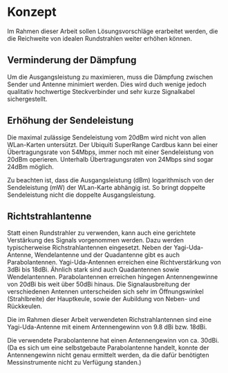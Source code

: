 

# Konzept
<!-- Konzept ist ein Modell, Hypothese die aufgestellt wird-->
<!-- Hypothese Erreichung von > 8KM Distanz-->
<!-- Ziel dieses Konzepts ist über eine Distanz grösser 8000 Meter eine WLAN-Verbindung auf zu bauen. -->

<!-- 2,4GHz besser geeignet, da bessere Ausbreitung -->

Im Rahmen dieser Arbeit sollen Lösungsvorschläge erarbeitet werden, die die Reichweite von idealen Rundstrahlen weiter erhöhen können.

## Verminderung der Dämpfung
<!-- Bessere Antenne/Stecker  + Erklärung der Verbesserung, Verbesserung Empfang und Sende-Leistung-->
Um die Ausgangsleistung zu maximieren, muss die Dämpfung zwischen Sender und Antenne minimiert werden. Dies wird duch wenige jedoch qualitativ hochwertige Steckverbinder und sehr kurze Signalkabel sichergestellt.

<!-- Auf der Basistation sind von der Antenne bis zum Sender nur 2 Meter Kabel verbaut. Das Gegenstück der Basistation kommt hingegen mit nur 1 Meter Antennenkabel aus. Verwendet wird ein Kabel mit einer Dämpfung von maximal 1.2dB/m. -->

## Erhöhung der Sendeleistung
<!-- Rechtliche Grenzen +  Erklärung der Verbesserung-->
Die maximal zulässige Sendeleistung vom 20dBm wird nicht von allen WLan-Karten untersützt. Der Ubiquiti SuperRange Cardbus kann bei einer Übertragungsrate von 54Mbps, immer noch mit einer Sendeleistung von 20dBm operieren. Unterhalb Übertragungsraten von 24Mbps sind sogar 24dBm möglich.
<!-- http://dl.ubnt.com/src_datasheet.pdf -->

Zu beachten ist, dass die Ausgangsleistung (dBm) logarithmisch von der Sendeleistung (mW) der WLan-Karte abhängig ist. So bringt doppelte Sendeleistung nicht die doppelte Ausgangsleistung.

## Richtstrahlantenne
<!-- Verbesserung Empfang und Sende-Leistung -->
Statt einen Rundstrahler zu verwenden, kann auch eine gerichtete Verstärkung des Signals vorgenommen werden. Dazu werden typischerweise Richstrahlantennen eingesetzt.
Neben der Yagi-Uda-Antenne, Wendelantenne und der Quadantenne gibt es auch Parabolantennen.
Yagi-Uda-Antennen erreichen eine Richtverstärkung von 3dBi bis 18dBi. Ähnlich stark sind auch Quadantennen sowie Wendelantennen. Parabolantennen erreichen hingegen Antennengewinne von 20dBi bis weit über 50dBi hinaus. Die Signalausbreitung der verschiedenen Antennen unterscheiden sich sehr im Öffnungswinkel (Strahlbreite) der Hauptkeule, sowie der Aubildung von Neben- und Rückkeulen.

Die im Rahmen dieser Arbeit verwendeten Richstrahlantennen sind eine Yagi-Uda-Antenne mit einem Antennengewinn von 9.8 dBi bzw. 18dBi.
<!-- Bild Ausbreitungsgraph -->

Die verwendete Parabolantenne hat einen Antennengewinn von ca. 30dBi. (Da es sich um eine selbstgebaute Parabolantenne handelt, konnte der Antennengewinn nicht genau ermittelt werden, da die dafür benötigten Messinstrumente nicht zu Verfügung standen.)
<!-- Bild Ausbreitungsgraph -->

<!-- Da die Funkverbindung über eine Distanz von 6 Km mit der Yagi-Uda-Antenne sehr instabil und langsam war, wurde eine Yagi-Uda-Antenne auf einem Parabol-Spiegel fixiert, um so eine improvisierte Parabolantenne zu erhalten. -->


<!-- Eigener Beitrag zur Lösung des Problems
Hier steht der eigene Beitrag zur Lösung der Aufgaben und Probleme im Vordergrund,
d.h.
- Beschreibung des verwendeten oder zur Verfügung gestandenen Materials [check]
- Begründung, warum dieses Material herangezogen wurde, zum Beispiel auf Grund von Standardliteratur, Fachartikeln oder eigener Berufserfahrung [check]
- Aufzeigen von Ungenauigkeiten, Rahmenbedingungen und Schwierigkeiten bei der Problemlösung [Messresultate abhängig vom Wetter]
- Beschreibung des methodischen Vorgehens, des Experiments usw. [Prototyp]
- Zusammenfassung der Ergebnisse aus dem eigenen Beitrag
-->